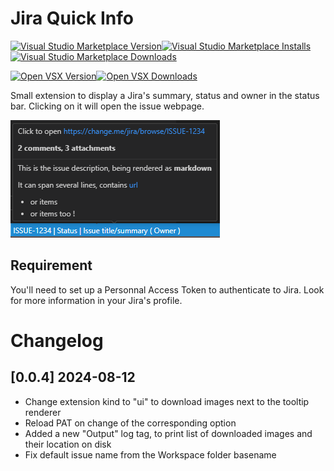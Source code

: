 # Jira Quick Info

[![Visual Studio Marketplace Version](https://img.shields.io/visual-studio-marketplace/v/pierre-payen.jira-quick-info?label=VS%20Marketplace)![Visual Studio Marketplace Installs](https://img.shields.io/visual-studio-marketplace/i/pierre-payen.jira-quick-info)![Visual Studio Marketplace Downloads](https://img.shields.io/visual-studio-marketplace/d/pierre-payen.jira-quick-info)](https://marketplace.visualstudio.com/items?itemName=pierre-payen.jira-quick-info)

[![Open VSX Version](https://img.shields.io/open-vsx/v/pierre-payen/jira-quick-info?label=Open%20VSX)![Open VSX Downloads](https://img.shields.io/open-vsx/dt/pierre-payen/jira-quick-info)](https://open-vsx.org/extension/pierre-payen/jira-quick-info)

Small extension to display a Jira's summary, status and owner in the status bar.
Clicking on it will open the issue webpage.

![Example Image](example.png)

## Requirement
You'll need to set up a Personnal Access Token to authenticate to Jira.
Look for more information in your Jira's profile.

# Changelog

## [0.0.4] 2024-08-12
- Change extension kind to "ui" to download images next to the tooltip renderer
- Reload PAT on change of the corresponding option
- Added a new "Output" log tag, to print list of downloaded images and their location on disk
- Fix default issue name from the Workspace folder basename
